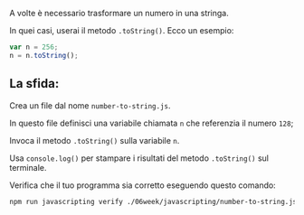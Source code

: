 A volte è necessario trasformare un numero in una stringa.

In quei casi, userai il metodo `.toString()`. Ecco un esempio:

```js
var n = 256;
n = n.toString();
```

## La sfida:

Crea un file dal nome `number-to-string.js`.

In questo file definisci una variabile chiamata `n` che referenzia il numero `128`;

Invoca il metodo `.toString()` sulla variabile `n`.

Usa `console.log()` per stampare i risultati del metodo `.toString()` sul terminale.

Verifica che il tuo programma sia corretto eseguendo questo comando:

```bash
npm run javascripting verify ./06week/javascripting/number-to-string.js
```
